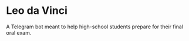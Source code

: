 # Leo da Vinci
A Telegram bot meant to help high-school students prepare for their final oral exam.
